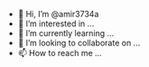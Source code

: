 - 👋 Hi, I’m @amir3734a
- 👀 I’m interested in ...
- 🌱 I’m currently learning ...
- 💞️ I’m looking to collaborate on ...
- 📫 How to reach me ...

<!---
amir3734a/amir3734a is a ✨ special ✨ repository because its `README.md` (this file) appears on your GitHub profile.
You can click the Preview link to take a look at your changes.
--->
